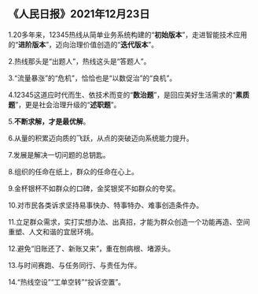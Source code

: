 ## 《人民日报》2021年12月23日

1.20多年来，12345热线从简单业务系统构建的“**初始版本**”，走进智能技术应用的“**进阶版本**”，迈向治理价值创造的“**迭代版本**”。

2.热线那头是“出题人”，热线这头是“答题人”。

3.“流量暴涨”的“危机”，恰恰也是“以数促治”的“良机”。

4.12345这道应时代而生、依技术而变的“**数治题**”，是回应美好生活需求的“**素质题**”，更是社会治理升级的“**述职题**”。

5.**不断求解，才是最优解**。

6.从量的积累迈向质的飞跃，从点的突破迈向系统能力提升。

7.发展是解决一切问题的总钥匙。

8.组织的任命在纸上，群众的任命在心上。

9.金杯银杯不如群众的口碑，金奖银奖不如群众的夸奖。

10.对市民各类诉求坚持易事快办、特事特办、难事创造条件办。

11.立足群众需求，实打实想办法、出真招，才能为群众创造一个功能再造、空间重塑、人文和谐的宜居环境。

12.避免“旧账还了、新账又来”，重在刨病根、堵源头。

13.与时间赛跑、与任务同行、与责任为伴。

14.“热线空设”“工单空转”“投诉空置”。